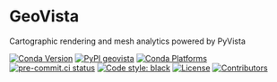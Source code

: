 # GeoVista
Cartographic rendering and mesh analytics powered by PyVista


[![Conda Version](https://img.shields.io/conda/vn/conda-forge/geovista?color=orange&label=conda-forge&logo=conda-forge&logoColor=white)](https://anaconda.org/conda-forge/geovista)
[![PyPI geovista](https://img.shields.io/pypi/v/geovista?color=orange&label=pypi&logo=python&logoColor=white)](https://pypi.org/project/geovista/)
[![Conda Platforms](https://img.shields.io/conda/pn/conda-forge/geovista.svg)](https://anaconda.org/conda-forge/geovista)
[![pre-commit.ci status](https://results.pre-commit.ci/badge/github/bjlittle/geovista/main.svg)](https://results.pre-commit.ci/latest/github/bjlittle/geovista/main)
[![Code style: black](https://img.shields.io/badge/code%20style-black-000000.svg)](https://github.com/psf/black)
[![License](https://img.shields.io/github/license/bjlittle/geovista)](https://github.com/bjlittle/geovista/blob/main/LICENSE)
[![Contributors](https://img.shields.io/github/contributors/bjlittle/geovista)](https://github.com/bjlittle/geovista/graphs/contributors)
